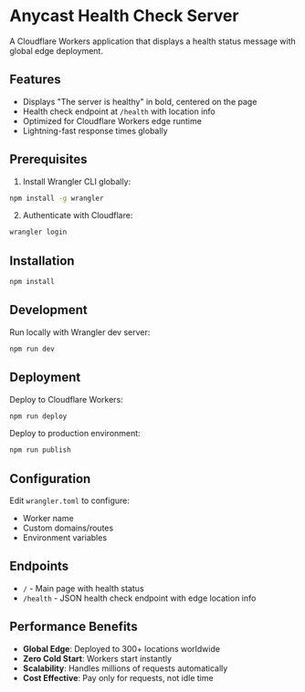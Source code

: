 # Anycast Health Check Server

A Cloudflare Workers application that displays a health status message with global edge deployment.

## Features
- Displays "The server is healthy" in bold, centered on the page
- Health check endpoint at `/health` with location info
- Optimized for Cloudflare Workers edge runtime
- Lightning-fast response times globally

## Prerequisites

1. Install Wrangler CLI globally:
```bash
npm install -g wrangler
```

2. Authenticate with Cloudflare:
```bash
wrangler login
```

## Installation

```bash
npm install
```

## Development

Run locally with Wrangler dev server:
```bash
npm run dev
```

## Deployment

Deploy to Cloudflare Workers:
```bash
npm run deploy
```

Deploy to production environment:
```bash
npm run publish
```

## Configuration

Edit `wrangler.toml` to configure:
- Worker name
- Custom domains/routes
- Environment variables

## Endpoints

- `/` - Main page with health status
- `/health` - JSON health check endpoint with edge location info

## Performance Benefits

- **Global Edge**: Deployed to 300+ locations worldwide
- **Zero Cold Start**: Workers start instantly
- **Scalability**: Handles millions of requests automatically
- **Cost Effective**: Pay only for requests, not idle time
